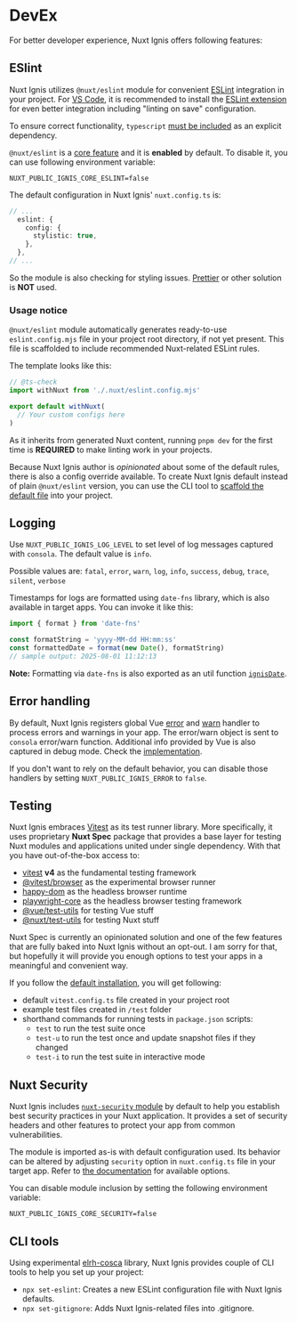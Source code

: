 # DevEx

For better developer experience, Nuxt Ignis offers following features:

## ESlint

<PackagesReference :packages="[{ name: '@nuxt/eslint', version: '1.9.0' }, { name: 'typescript', version: '5.9.3' }]" />

Nuxt Ignis utilizes `@nuxt/eslint` module for convenient [ESLint](https://eslint.org/) integration in your project. For [VS Code](https://code.visualstudio.com/), it is recommended to install the [ESLint extension](https://marketplace.visualstudio.com/items?itemName=dbaeumer.vscode-eslint) for even better integration including "linting on save" configuration.

To ensure correct functionality, `typescript` [must be included](https://eslint.nuxt.com/packages/module#quick-setup) as an explicit dependency.

`@nuxt/eslint` is a [core feature](/2-2-core-features.html) and it is **enabled** by default. To disable it, you can use following environment variable:

```dotenv
NUXT_PUBLIC_IGNIS_CORE_ESLINT=false
```

The default configuration in Nuxt Ignis' `nuxt.config.ts` is:

```ts [nuxt.config.ts]
// ...
  eslint: {
    config: {
      stylistic: true,
    },
  },
// ...
```

So the module is also checking for styling issues. [Prettier](https://prettier.io/) or other solution is **NOT** used.

### Usage notice

`@nuxt/eslint` module automatically generates ready-to-use `eslint.config.mjs` file in your project root directory, if not yet present. This file is scaffolded to include recommended Nuxt-related ESLint rules.

The template looks like this:

```js [eslint.config.mjs]
// @ts-check
import withNuxt from './.nuxt/eslint.config.mjs'

export default withNuxt(
  // Your custom configs here
)
```

As it inherits from generated Nuxt content, running `pnpm dev` for the first time is **REQUIRED** to make linting work in your projects.

Because Nuxt Ignis author is _opinionated_ about some of the default rules, there is also a config override available. To create Nuxt Ignis default instead of plain `@nuxt/eslint` version, you can use the CLI tool to [scaffold the default file](/3-12-features-cli.html#set-eslint) into your project.

## Logging

<PackagesReference :packages="[{ name: 'consola', version: '3.4.2' }, { name: 'date-fns', version: '4.1.0' }]" />

Use `NUXT_PUBLIC_IGNIS_LOG_LEVEL` to set level of log messages captured with `consola`. The default value is `info`.

Possible values are: `fatal`, `error`, `warn`, `log`, `info`, `success`, `debug`, `trace`, `silent`, `verbose`

Timestamps for logs are formatted using `date-fns` library, which is also available in target apps. You can invoke it like this:

```ts [your-code.ts]
import { format } from 'date-fns'

const formatString = 'yyyy-MM-dd HH:mm:ss'
const formattedDate = format(new Date(), formatString)
// sample output: 2025-08-01 11:12:13
```

**Note:** Formatting via `date-fns` is also exported as an util function [`ignisDate`](/3-11-features-built-ins.html#date-formatting).

## Error handling

By default, Nuxt Ignis registers global Vue [error](https://vuejs.org/api/application.html#app-config-errorhandler) and [warn](https://vuejs.org/api/application.html#app-config-warnhandler) handler to process errors and warnings in your app. The error/warn object is sent to `consola` error/warn function. Additional info provided by Vue is also captured in debug mode. Check the [implementation](https://github.com/AloisSeckar/nuxt-ignis/blob/v0.5.0/core/app/plugins/errorHandler.ts).

If you don't want to rely on the default behavior, you can disable those handlers by setting `NUXT_PUBLIC_IGNIS_ERROR` to `false`.

## Testing

<PackagesReference :packages="[{ name: 'nuxt-spec', version: '0.1.14' }]" />

Nuxt Ignis embraces [Vitest](https://vitest.dev/) as its test runner library. More specifically, it uses proprietary **Nuxt Spec** package that provides a base layer for testing Nuxt modules and applications united under single dependency. With that you have out-of-the-box access to:

- [vitest](https://www.npmjs.com/package/vitest) **v4** as the fundamental testing framework
- [@vitest/browser](https://www.npmjs.com/package/@vitest/browser) as the experimental browser runner
- [happy-dom](https://www.npmjs.com/package/happy-dom) as the headless browser runtime
- [playwright-core](https://www.npmjs.com/package/playwright-core) as the headless browser testing framework
- [@vue/test-utils](https://www.npmjs.com/package/@vue/test-utils) for testing Vue stuff
- [@nuxt/test-utils](https://www.npmjs.com/package/@nuxt/test-utils) for testing Nuxt stuff

Nuxt Spec is currently an opinionated solution and one of the few features that are fully baked into Nuxt Ignis without an opt-out. I am sorry for that, but hopefully it will provide you enough options to test your apps in a meaningful and convenient way.

If you follow the [default installation](/1-4-installation.html#setup-steps), you will get following:

- default `vitest.config.ts` file created in your project root
- example test files created in `/test` folder
- shorthand commands for running tests in `package.json` scripts:
  - `test` to run the test suite once
  - `test-u` to run the test once and update snapshot files if they changed
  - `test-i` to run the test suite in interactive mode

## Nuxt Security

<PackagesReference :packages="[{ name: 'nuxt-security', version: '2.4.0' }]" />

Nuxt Ignis includes [`nuxt-security` module](https://nuxt-security.vercel.app/) by default to help you establish best security practices in your Nuxt application. It provides a set of security headers and other features to protect your app from common vulnerabilities.

The module is imported as-is with default configuration used. Its behavior can be altered by adjusting `security` option in `nuxt.config.ts` file in your target app. Refer to [the documentation](https://nuxt-security.vercel.app/getting-started/configuration) for available options.

You can disable module inclusion by setting the following environment variable:

```dotenv
NUXT_PUBLIC_IGNIS_CORE_SECURITY=false
```

## CLI tools

<PackagesReference :packages="[{ name: 'elrh-cosca', version: '0.3.4' }]" />

Using experimental [elrh-cosca](https://github.com/AloisSeckar/elrh-cosca) library, Nuxt Ignis provides couple of CLI tools to help you set up your project:

- `npx set-eslint`: Creates a new ESLint configuration file with Nuxt Ignis defaults.
- `npx set-gitignore`: Adds Nuxt Ignis-related files into .gitignore.
